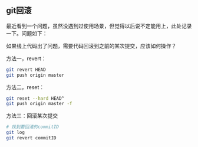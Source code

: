 ## git回滚

最近看到一个问题，虽然没遇到过使用场景，但觉得以后说不定能用上，此处记录一下。问题如下：

如果线上代码出了问题，需要代码回滚到之前的某次提交，应该如何操作？

方法一，revert：
```bash
git revert HEAD
git push origin master
```

方法二，reset：
```bash
git reset --hard HEAD^
git push origin master -f
```

方法三：回滚某次提交

```bash
# 找到要回滚的commitID
git log
git revert commitID
```